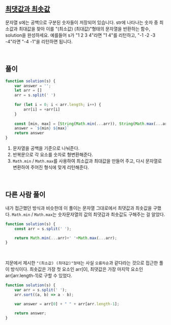 ## [최댓값과 최솟값](https://school.programmers.co.kr/learn/courses/30/lessons/12939)
문자열 s에는 공백으로 구분된 숫자들이 저장되어 있습니다. str에 나타나는 숫자 중 최소값과 최대값을 찾아 이를 "(최소값) (최대값)"형태의 문자열을 반환하는 함수, solution을 완성하세요.
예를들어 s가 "1 2 3 4"라면 "1 4"를 리턴하고, "-1 -2 -3 -4"라면 "-4 -1"을 리턴하면 됩니다.

<br>

## 풀이
```javascript
function solution(s) {
    var answer = '';
    let arr = []
    arr = s.split(' ')
    
    for (let i = 0; i < arr.length; i++) {
        arr[i] = +arr[i]
    }
    
    const [min, max] = [String(Math.min(...arr)), String(Math.max(...arr))]
    answer = `${min} ${max}`
    return answer 
}
```
1. 문자열을 공백을 기준으로 나눠준다.
2. 반복문으로 각 요소를 숫자로 형변환해준다.
3. `Math.min` / `Math.max`를 사용하여 최소값과 최대값을 만들어 주고, 다시 문자열로 변환하여 주어진 형식에 맞게 리턴해준다.

<br>

## 다른 사람 풀이
내가 접근했던 방식과 비슷한데 이 풀이는 문자열 그대로에서 최댓값과 최솟값을 구했다. `Math.min` / `Math.max`는 숫자문자열의 값의 최댓갑과 최솟값도 구해주는 걸 알았다.

```javascript
function solution(s) {
    const arr = s.split(' ');

    return Math.min(...arr)+' '+Math.max(...arr);
}
```

<br>

지문에서 제시한 `"(최소값) (최대값)"형태`는 사실 `오름차순`과 같다라는 것으로 접근한 풀이 방식이다. 최솟값은 가장 첫 요소인 arr[0], 최댓값은 가장 마지막 요소인 arr[arr.length-1]로 구할 수 있었다.

```javascript
function solution(s) {
    var arr = s.split(' ');
    arr.sort((a, b) => a - b);

    var answer = arr[0] + " " + arr[arr.length-1];

    return answer;
}
```